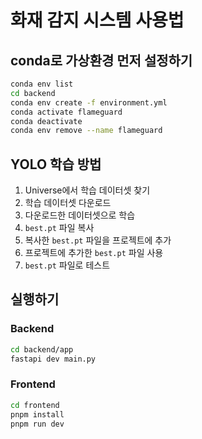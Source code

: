 # 화재 감지 시스템 사용법

## conda로 가상환경 먼저 설정하기

```bash
conda env list
cd backend
conda env create -f environment.yml
conda activate flameguard
conda deactivate
conda env remove --name flameguard
```

## YOLO 학습 방법
1. Universe에서 학습 데이터셋 찾기
2. 학습 데이터셋 다운로드
3. 다운로드한 데이터셋으로 학습
4. `best.pt` 파일 복사
5. 복사한 `best.pt` 파일을 프로젝트에 추가
6. 프로젝트에 추가한 `best.pt` 파일 사용
7. `best.pt` 파일로 테스트

## 실행하기

### Backend

```bash
cd backend/app
fastapi dev main.py
```

### Frontend

```bash
cd frontend
pnpm install
pnpm run dev
```

